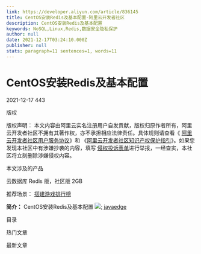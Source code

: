 ```yaml
---
link: https://developer.aliyun.com/article/836145
title: CentOS安装Redis及基本配置-阿里云开发者社区
description: CentOS安装Redis及基本配置
keywords: NoSQL,Linux,Redis,数据安全隐私保护
author: null
date: 2021-12-17T03:24:10.000Z
publisher: null
stats: paragraph=11 sentences=1, words=11
---
```

# CentOS安装Redis及基本配置

2021-12-17 443

版权

版权声明：
本文内容由阿里云实名注册用户自发贡献，版权归原作者所有，阿里云开发者社区不拥有其著作权，亦不承担相应法律责任。具体规则请查看《 [阿里云开发者社区用户服务协议](https://developer.aliyun.com/article/768092)》和 《[阿里云开发者社区知识产权保护指引](https://developer.aliyun.com/article/768093)》。如果您发现本社区中有涉嫌抄袭的内容，填写 [侵权投诉表单](https://yida.alibaba-inc.com/o/right)进行举报，一经查实，本社区将立刻删除涉嫌侵权内容。

本文涉及的产品

云数据库 Redis 版，社区版 2GB

推荐场景：
[搭建游戏排行榜](https://developer.aliyun.com/adc/scenario/44d54481170f4914996d3ae53b818f32)

**简介：** CentOS安装Redis及基本配置
[![](https://ucc.alicdn.com/avatar/e8b10547d0344458a99db96cc2cc1bbb.png?x-oss-process=image/resize,h_150,m_lfit);](/profile/julu4p6dzrf6a) [javaedge](/profile/julu4p6dzrf6a)

目录

热门文章

最新文章
